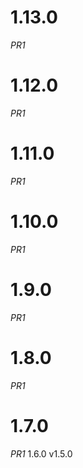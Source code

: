 # 1.13.0
*PR1*
# 1.12.0
*PR1*
# 1.11.0
*PR1*
# 1.10.0
*PR1*
# 1.9.0
*PR1*
# 1.8.0
*PR1*
# 1.7.0
*PR1*
1.6.0
v1.5.0